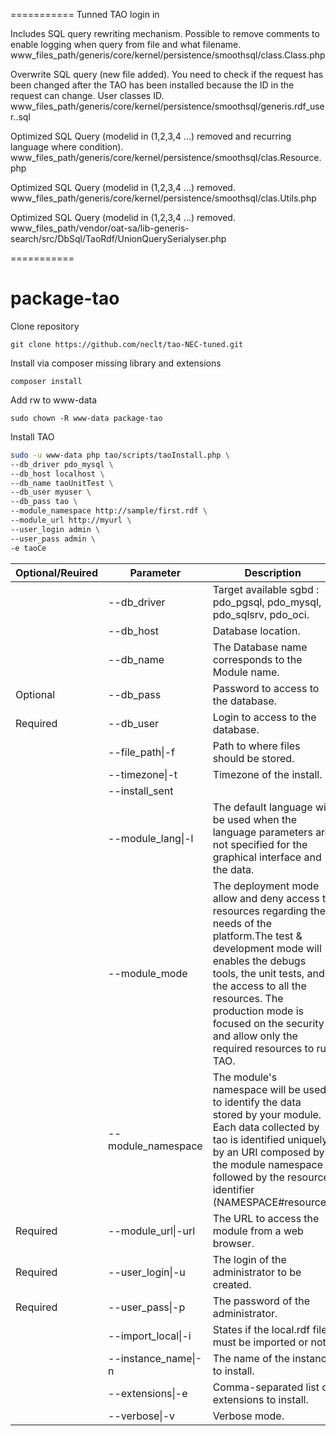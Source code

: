 ===========
Tunned TAO login in

Includes SQL query rewriting mechanism. Possible to remove comments to enable logging when query from file and what filename.
www_files_path/generis/core/kernel/persistence/smoothsql/class.Class.php

Overwrite SQL query (new file added). You need to check if the request has been changed after the TAO has been installed because the ID in the request can change. User classes ID.
www_files_path/generis/core/kernel/persistence/smoothsql/generis.rdf_user..sql

Optimized SQL Query (modelid in (1,2,3,4 ...) removed and recurring language where condition).
www_files_path/generis/core/kernel/persistence/smoothsql/clas.Resource.php

Optimized SQL Query (modelid in (1,2,3,4 ...) removed.
www_files_path/generis/core/kernel/persistence/smoothsql/clas.Utils.php

Optimized SQL Query (modelid in (1,2,3,4 ...) removed.
www_files_path/vendor/oat-sa/lib-generis-search/src/DbSql/TaoRdf/UnionQuerySerialyser.php

===========

package-tao
===========

Clone repository

    git clone https://github.com/neclt/tao-NEC-tuned.git
    
Install via composer missing library and extensions

    composer install
    
Add rw to www-data

    sudo chown -R www-data package-tao

Install TAO

```bash
sudo -u www-data php tao/scripts/taoInstall.php \
--db_driver pdo_mysql \
--db_host localhost \
--db_name taoUnitTest \
--db_user myuser \
--db_pass tao \
--module_namespace http://sample/first.rdf \
--module_url http://myurl \
--user_login admin \
--user_pass admin \
-e taoCe
```

| Optional/Reuired | Parameter           | Description |
| ---------------- | ------------------- | ----------- |
|                  | --db_driver         | Target available sgbd : pdo_pgsql, pdo_mysql, pdo_sqlsrv, pdo_oci. |
|                  | --db_host           | Database location. |
|                  | --db_name           | The Database name corresponds to the Module name. |
| Optional         | --db_pass           | Password to access to the database. |
| Required         | --db_user           | Login to access to the database. |
|                  | --file_path\|-f     | Path to where files should be stored. |
|                  | --timezone\|-t      | Timezone of the install. |
|                  | --install_sent      | |
|                  | --module_lang\|-l   | The default language will be used when the language parameters are not specified for the graphical interface and the data. |
|                  | --module_mode       | The deployment mode allow and deny access to resources regarding the needs of the platform.The test & development mode will enables the debugs tools, the unit tests, and the access to all the resources. The production mode is focused on the security and allow only the required resources to run TAO. |
|                  | --module_namespace  | The module's namespace will be used to identify the data stored by your module. Each data collected by tao is identified uniquely by an URI composed by the module namespace followed by the resource identifier (NAMESPACE#resource). |
| Required         | --module_url\|-url  | The URL to access the module from a web browser. |
| Required         | --user_login\|-u    | The login of the administrator to be created. |
| Required         | --user_pass\|-p     | The password of the administrator. |
|                  | --import_local\|-i  | States if the local.rdf files must be imported or not. |
|                  | --instance_name\|-n | The name of the instance to install. |
|                  | --extensions\|-e    | Comma-separated list of extensions to install. |
|                  | --verbose\|-v       | Verbose mode. |

